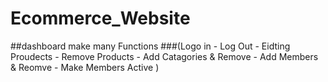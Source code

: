 # Ecommerce_Website
##dashboard make many Functions
###(Logo in - Log Out - Eidting Proudects - Remove Products  - Add Catagories &amp; Remove - Add Members &amp; Reomve - Make Members Active )
